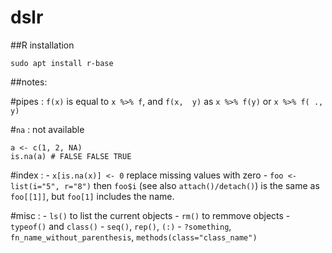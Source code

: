# dslr

##R installation

`sudo apt install r-base`

##notes:

#pipes : `f(x)` is equal to `x %>% f`, and `f(x,  y)` as `x %>% f(y)` or `x %>% f( ., y)`

#`na` : not available

```
a <- c(1, 2, NA)
is.na(a) # FALSE FALSE TRUE
```

#index :
    - `x[is.na(x)] <- 0` replace missing values with zero
    - `foo <- list(i="5", r="8")` then `foo$i` (see also `attach()/detach()`) is the same as `foo[[1]]`, but `foo[1]` includes the name.

#misc : 
    - `ls()` to list the current objects
    - `rm()` to remmove objects
    - `typeof()` and `class()`
    - `seq()`, `rep()`, `(:)` 
    - `?something`, `fn_name_without_parenthesis`, `methods(class="class_name")`